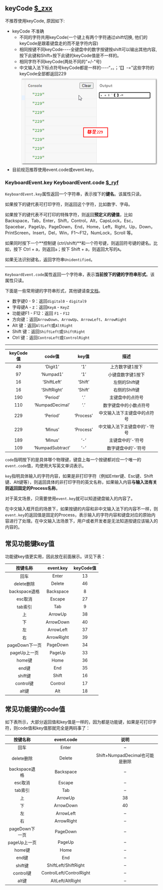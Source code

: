 ## keyCode [$_zxx](https://www.zhangxinxu.com/wordpress/2021/01/js-keycode-deprecated/)

不推荐使用keyCode, 原因如下:

- keyCode 不准确
  - 不同的字符共用keyCode(一个键上有两个字符通过shift切换, 他们的keyCode是跟着键盘走的而不是字符内容)
  - 相同按键不同keyCode----全键盘中的数字按键按shift可以输出其他内容, 按下此键和Shift+按下此键的keyCode值是不一样的。
  - 相同字符不同keyCode(两处不同的"+/-"号)
  - 中文输入法下标点符号keyCode都是一样的----“，。；‘【】-=”这些字符的keyCode全部都返回229![中文输入法均返回keyCode 229](./imgs/2021-01-03_231633.png)
- 目前规范推荐使用event.code或event.key。



### KeyboardEvent.key KeyboardEvent.code [$_ryf](https://javascript.ruanyifeng.com/dom/event-type.html#toc20)

`KeyboardEvent.key`属性返回一个字符串，表示按下的**键名**。该属性只读。

如果按下的键代表可打印字符，则返回这个字符，比如数字、字母。

如果按下的键代表不可打印的特殊字符，则返回**预定义的键值**，比如 Backspace，Tab，Enter，Shift，Control，Alt，CapsLock，Esc，Spacebar，PageUp，PageDown，End，Home，Left，Right，Up，Down，PrintScreen，Insert，Del，Win，F1～F12，NumLock，Scroll 等。

如果同时按下一个**控制键 (ctrl/shift)**和一个符号键，则返回符号键的键名。比如，按下 Ctrl + a，则返回`a`；按下 Shift + a，则返回大写的`A`。

如果无法识别键名，返回字符串`Unidentified`。

------

`KeyboardEvent.code`属性返回一个字符串，表示**当前按下的键的字符串形式**。该属性只读。

下面是一些常用键的字符串形式，其他键请查[文档](https://developer.mozilla.org/en-US/docs/Web/API/KeyboardEvent/code#Code_values)。

- 数字键0 - 9：返回`digital0` - `digital9`
- 字母键A - z：返回`KeyA` - `KeyZ`
- 功能键F1 - F12：返回 `F1` - `F12`
- 方向键：返回`ArrowDown`、`ArrowUp`、`ArrowLeft`、`ArrowRight`
- Alt 键：返回`AltLeft`或`AltRight`
- Shift 键：返回`ShiftLeft`或`ShiftRight`
- Ctrl 键：返回`ControLeft`或`ControlRight`

------

| keyCode值 |      code值      |   key值   |             描述              |
| :-------: | :--------------: | :-------: | :---------------------------: |
|    49     |     ‘Digit1’     |    ‘1’    |        上方数字键1按下        |
|    97     |    ‘Numpad1’     |    ‘1’    |       小键盘数字键1按下       |
|    16     |   ‘ShiftLeft’    |  ‘Shift’  |         左侧的Shift键         |
|    16     |   ‘ShiftRight’   |  ‘Shift’  |         右侧的Shift键         |
|    190    |     ‘Period’     |    ‘.’    |       主键盘中的点符号        |
|    110    | ‘NumpadDecimal’  |    ‘.’    |    数字键盘中的小数点符号     |
|    229    |     ‘Period’     | ‘Process’ | 中文输入法下主键盘中的点符号  |
|    229    |     ‘Minus’      | ‘Process’ | 中文输入法下主键盘中的’-‘符号 |
|    189    |     ‘Minus’      |    ‘-‘    |       主键盘中的’-‘符号       |
|    109    | ‘NumpadSubtract’ |    ‘-‘    |      数字键盘中的’-‘符号      |

`code`指明按下的是具体哪个物理键，键盘上每一个按键都对应一个唯一的`event.code`值，均使用大写英文单词表示。

`key`指明具体输入的字符内容，如果是非打印字符（例如Enter键、Esc键、Shift键、Alt键等），则返回具体的非打印字符的英文名称，如果输入内容**与输入法有关则返回固定的Process名称**。

对于英文场景，只需要使用`event.key`就可以知道键盘输入的内容了。

在中文输入框开启的场景下，如果按键的内容和非中文输入法下的内容不一样，则`event.key`的返回值是固定的Process，表示输入的字符内容和键盘对应的原始内容进行了处理。在中文输入法场景下，用户或者开发者是无法知道按键应该输入的内容的。

## 常见功能键key值

功能键key值更实用，因此放在前面展示。详见下表：

|    按键名称    | event.key  | keyCode值 |
| :------------: | :--------: | :-------: |
|      回车      |   Enter    |    13     |
|   delete删除   |   Delete   |    46     |
| backspace退格  | Backspace  |     8     |
|    esc取消     |   Escape   |    27     |
|    tab索引     |    Tab     |     9     |
|       上       |  ArrowUp   |    38     |
|       下       | ArrowDown  |    40     |
|       左       | ArrowLeft  |    37     |
|       右       | ArrowRight |    39     |
| pageDown下一页 |  PageDown  |    34     |
|  pageUp上一页  |   PageUp   |    33     |
|     home键     |    Home    |    36     |
|     end键      |    End     |    35     |
|    shift键     |   Shift    |    16     |
|   control键    |  Control   |    17     |
|     alt键      |    Alt     |    18     |

## 常见功能键的code值

如下表所示，大部分返回值和key值是一样的，因为都是功能键，如果是可打印字符，则code值和key值那就完全是两码事了：

|    按键名称    |        event.code        |              说明               |
| :------------: | :----------------------: | :-----------------------------: |
|      回车      |          Enter           |                –                |
|   delete删除   |          Delete          | Shift+NumpadDecimal也可能是删除 |
| backspace退格  |        Backspace         |                –                |
|    esc取消     |          Escape          |                –                |
|    tab索引     |           Tab            |                –                |
|       上       |         ArrowUp          |               38                |
|       下       |        ArrowDown         |               40                |
|       左       |        ArrowLeft         |                –                |
|       右       |        ArrowRight        |                –                |
| pageDown下一页 |         PageDown         |                –                |
|  pageUp上一页  |          PageUp          |                –                |
|     home键     |           Home           |                –                |
|     end键      |           End            |                –                |
|    shift键     |   ShiftLeft/ShiftRight   |                –                |
|   control键    | ControlLeft/ControlRight |                –                |
|     alt键      |     AltLeft/AltRight     |                –                |
